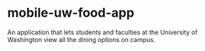 # mobile-uw-food-app
An application that lets students and faculties at the University of Washington view all the dining options on campus. 
